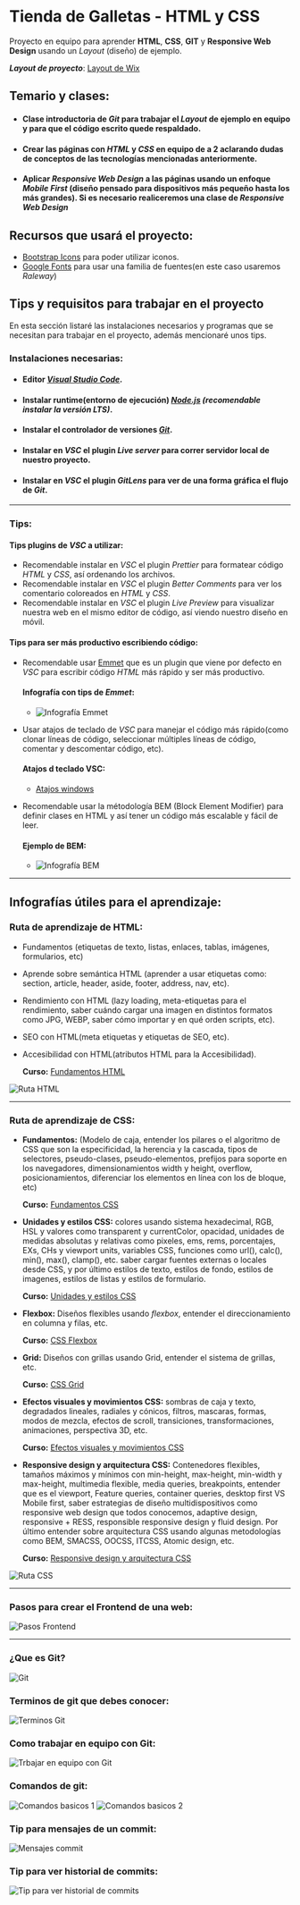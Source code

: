 # Tienda de Galletas - HTML y CSS

Proyecto en equipo para aprender **HTML**, **CSS**, **GIT** y **Responsive Web Design** usando un _Layout_ (diseño) de ejemplo.

**_Layout de proyecto_**: [Layout de Wix](https://www.wix.com/website-template/view/html/2007?utm_content=bufferc539f&utm_medium=social&utm_source=pinterest.com&utm_campaign=buffer&epik=dj0yJnU9Y1hjUDZ6NmNpYjg2RXdjTUMtMEphTE00NXRidjNIUS0mcD0wJm49NlZKeHRUblcwd19wWHp5QjZWS1FyZyZ0PUFBQUFBR1dmVFh3)


## **Temario y clases:**
- #### Clase introductoria de _Git_ para trabajar el _Layout_ de ejemplo en equipo y para que el código escrito quede respaldado.

- #### Crear las páginas con _HTML_ y _CSS_ en equipo de a 2 aclarando dudas de conceptos de las tecnologías mencionadas anteriormente.

- #### Aplicar **_Responsive Web Design_** a las páginas usando un enfoque **_Mobile First_** (diseño pensado para dispositivos más pequeño hasta los más grandes). Si es necesario realiceremos una clase de **_Responsive Web Design_** 


## **Recursos que usará el proyecto:**
- [Bootstrap Icons](https://icons.getbootstrap.com/?q=yout) para poder utilizar iconos.
- [Google Fonts](https://fonts.google.com/specimen/Raleway?query=Rale) para usar una familia de fuentes(en este caso usaremos _Raleway_)


## Tips y requisitos para trabajar en el proyecto
En esta sección listaré las instalaciones necesarios y programas que se necesitan para trabajar en el proyecto, además mencionaré unos tips.


### Instalaciones necesarias:
- #### Editor _[Visual Studio Code](https://code.visualstudio.com/Download)_.
- #### Instalar runtime(entorno de ejecución) _[Node.js](https://nodejs.org/en) (recomendable instalar la versión LTS)_.
- #### Instalar el controlador de versiones _[Git](https://www.git-scm.com/downloads)_.
- #### Instalar en _VSC_ el plugin *_Live server_* para correr servidor local de nuestro proyecto.
- #### Instalar en _VSC_ el plugin *_GitLens_* para ver de una forma gráfica el flujo de _Git_.

___

### Tips:

#### Tips plugins de _VSC_ a utilizar:
- Recomendable instalar en _VSC_ el plugin _Prettier_ para formatear código _HTML_ y _CSS_, así ordenando los archivos.
- Recomendable instalar en _VSC_ el plugin _Better Comments_ para ver los comentario coloreados en _HTML_ y _CSS_.
- Recomendable instalar en _VSC_ el plugin _Live Preview_ para visualizar nuestra web en el mismo editor de código, así viendo nuestro diseño en móvil.

#### Tips para ser más productivo escribiendo código:
- Recomendable usar [Emmet](https://emmet.io/) que es un plugin que viene por defecto en _VSC_ para escribir código _HTML_ más rápido y ser más productivo.

  #### **Infografía con tips de _Emmet_:**
  - ![Infografía Emmet](./assets/tips/emmet-atajos.png)

- Usar atajos de teclado de _VSC_ para manejar el código más rápido(como clonar líneas de código, seleccionar múltiples líneas de código, comentar y descomentar código, etc).

  #### **Atajos d teclado VSC:** 
  - [Atajos windows](./assets/tips/keyboard-shortcuts-windows.pdf)

- Recomendable usar la métodología BEM (Block Element Modifier) para definir clases en HTML y así tener un código más escalable y fácil de leer.

  #### **Ejemplo de BEM:**
  - ![Infografía BEM](https://sourcedcode.com/storage/2022/01/bem-simple-example.1.png)


___

## Infografías útiles para el aprendizaje:

### Ruta de aprendizaje de HTML:
- Fundamentos (etiquetas de texto, listas, enlaces, tablas, imágenes, formularios, etc)

- Aprende sobre semántica HTML (aprender a usar etiquetas como: section, article, header, aside, footer, address, nav, etc).

- Rendimiento con HTML (lazy loading, meta-etiquetas para el rendimiento, saber cuándo cargar una imagen en distintos formatos como JPG, WEBP, saber cómo importar y en qué orden scripts, etc).

- SEO con HTML(meta etiquetas y etiquetas de SEO, etc).

- Accesibilidad con HTML(atributos HTML para la Accesibilidad).

  **Curso:** [Fundamentos HTML](https://youtu.be/-oK6zL01fNM?si=E7YGOCTfUEgceL35)

![Ruta HTML](./assets/tips/HTML.png)

___

### Ruta de aprendizaje de CSS:
- **Fundamentos:** (Modelo de caja, entender los pilares o el algoritmo de CSS que son la especificidad, la herencia y la cascada, tipos de selectores, pseudo-clases, pseudo-elementos, prefijos para soporte en los navegadores, dimensionamientos width y height, overflow, posicionamientos, diferenciar los elementos en línea con los de bloque, etc)

  **Curso:** [Fundamentos CSS](https://youtu.be/K3xmRF8ab1o?si=aAHlTNtjFYbag9EU)

- **Unidades y estilos CSS:** colores usando sistema hexadecimal, RGB, HSL y valores como transparent y currentColor, opacidad, unidades de medidas absolutas y relativas como pixeles, ems, rems, porcentajes, EXs, CHs y viewport units, variables CSS, funciones como url(), calc(), min(), max(), clamp(), etc. saber cargar fuentes externas o locales desde CSS, y por último estilos de texto, estilos de fondo, estilos de imagenes, estilos de listas y estilos de formulario.

  **Curso:** [Unidades y estilos CSS](https://youtu.be/p_lT7AgpEMU?si=F6eKDc0WWbvqoi62)

- **Flexbox:** Diseños flexibles usando _flexbox_, entender el direccionamiento en columna y filas, etc.

  **Curso:** [CSS Flexbox](https://youtube.com/playlist?list=PLvq-jIkSeTUbQc3dGsssp8lxAi5npMrys&si=_Ise6tSMH020DiNC)

- **Grid:**  Diseños con grillas usando Grid, entender el sistema de grillas, etc.

  **Curso:** [CSS Grid](https://youtube.com/playlist?list=PLvq-jIkSeTUY628cyd9LVbXSXi2xG9mUl&si=Czz0NVoB1iRfh5fG)

- **Efectos visuales y movimientos CSS:** sombras de caja y texto, degradados lineales, radiales y cónicos, filtros, mascaras, formas, modos de mezcla, efectos de scroll, transiciones, transformaciones, animaciones, perspectiva 3D, etc.

  **Curso:** [Efectos visuales y movimientos CSS](https://youtu.be/mVhoGXkDbMw?si=eNM_w-e11kiSrvvU)

- **Responsive design y arquitectura CSS:** Contenedores flexibles, tamaños máximos y mínimos con min-height, max-height, min-width y max-height, multimedia flexible, media queries, breakpoints, entender que es el viewport, Feature queries, container queries, desktop first VS Mobile first, saber estrategias de diseño multidispositivos como responsive web design que todos conocemos, adaptive design, responsive + RESS, responsible responsive design y fluid design. Por último entender sobre arquitectura CSS usando algunas metodologías como BEM, SMACSS, OOCSS, ITCSS, Atomic design, etc.

  **Curso:** [Responsive design y arquitectura CSS](https://youtu.be/udGrXWeJp1Y?si=CU8GmY6hdouU_YTl)

![Ruta CSS](./assets/tips/CSS.jpg)

___

### Pasos para crear el Frontend de una web:

![Pasos Frontend](./assets/tips/pasos-dev-frontend.jpg)

___

### ¿Que es Git?

![Git](./assets/tips/definicion-git.png)

### Terminos de git que debes conocer:

![Terminos Git](./assets/tips/terminos-git.jpg)

### Como trabajar en equipo con Git:
![Trbajar en equipo con Git](./assets/tips/trabajar-equipo-git.png)

### Comandos de git:

![Comandos basicos 1](./assets/tips/comandos-git1.jpg)
![Comandos basicos 2](./assets/tips/comandos-git2.jpg)

### Tip para mensajes de un commit:

![Mensajes commit](./assets/tips/mensaje-commit-git.png)

### Tip para ver historial de commits:

![Tip para ver historial de commits](./assets/tips/tip-historial-commit.png)
